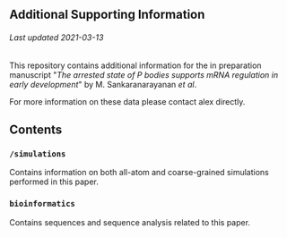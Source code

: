 ## Additional Supporting Information
###### Last updated 2021-03-13

This repository contains additional information for the in preparation manuscript "*The arrested state of P bodies supports mRNA regulation in early development*" by M. Sankaranarayanan *et al*.

For more information on these data please contact alex directly.

## Contents
### `/simulations`
Contains information on both all-atom and coarse-grained simulations performed in this paper.

### `bioinformatics`
Contains sequences and sequence analysis related to this paper.